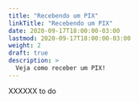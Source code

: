 ```yaml
---
title: "Recebendo um PIX"
linkTitle: "Recebendo um PIX"
date: 2020-09-17T18:00:00-03:00
lastmod: 2020-09-17T18:00:00-03:00
weight: 2
draft: true
description: >
  Veja como receber um PIX!
---
```


XXXXXX to do
